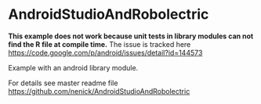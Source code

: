 # AndroidStudioAndRobolectric

**This example does not work because unit tests in library modules can not find the R file at compile time.**
The issue is tracked here https://code.google.com/p/android/issues/detail?id=144573

Example with an android library module.

For details see master readme file https://github.com/nenick/AndroidStudioAndRobolectric
